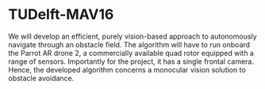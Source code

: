 # TUDelft-MAV16
We will develop an efficient, purely vision-based approach to autonomously navigate through an obstacle field. The algorithm will have to run onboard the Parrot AR drone 2, a commercially available quad rotor equipped with a range of sensors. Importantly for the project, it has a single frontal camera. Hence, the developed algorithm concerns a monocular vision solution to obstacle avoidance.
